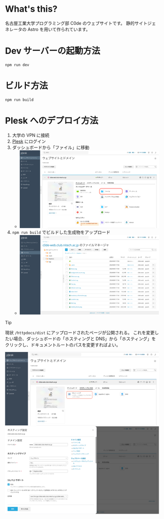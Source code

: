 # What's this?

名古屋工業大学プログラミング部 C0de のウェブサイトです。
静的サイトジェネレータの Astro を用いて作られています。

# Dev サーバーの起動方法

```
npm run dev
```

# ビルド方法

```
npm run build
```

# Plesk へのデプロイ方法

1. 大学の VPN に接続
2. [Plesk](https://plesk4.club.nitech.ac.jp:8443/login_up.php) にログイン
3. ダッシュボードから「ファイル」に移動
   - ![Dashboard](https://raw.githubusercontent.com/c0demattari/astro-club-site/refs/heads/main/docs/plesk-dashboard.png)
4. `npm run build` でビルドした生成物をアップロード
   - ![File](https://raw.githubusercontent.com/c0demattari/astro-club-site/refs/heads/main/docs/plesk-file.png)

> [!TIP]
> 現状 `/httpdocs/dist` にアップロードされたページが公開される。
> これを変更したい場合、ダッシュボードの「ホスティングと DNS」から「ホスティング」をクリックし、ドキュメントルートのパスを変更すればよい。

![Hosting](https://raw.githubusercontent.com/c0demattari/astro-club-site/refs/heads/main/docs/plesk-hosting.png)
![Host Settings](https://raw.githubusercontent.com/c0demattari/astro-club-site/refs/heads/main/docs/plesk-host-settings.png)
